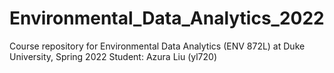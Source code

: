 # Environmental_Data_Analytics_2022

Course repository for Environmental Data Analytics (ENV 872L) at Duke University, Spring 2022
 Student: Azura Liu (yl720)